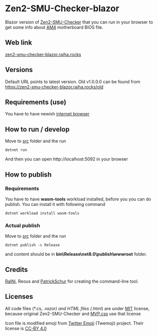 # Zen2-SMU-Checker-blazor

Blazor version of [Zen2-SMU-Checker](https://github.com/LeagueRaINi/Zen2-SMU-Checker) that you can run in your browser to get some info about [AM4](https://en.wikipedia.org/wiki/Socket_AM4) motherboard BIOS file.

## Web link

[zen2-smu-checker-blazor.raiha.rocks](https://zen2-smu-checker-blazor.raiha.rocks/)

## Versions

Default URL points to latest version. Old v1.0.0.0 can be found from https://zen2-smu-checker-blazor.raiha.rocks/old

## Requirements (use)

You have to have newish [internet browser](https://docs.microsoft.com/en-us/aspnet/core/blazor/supported-platforms?view=aspnetcore-8.0)

## How to run / develop

Move to [src](src) folder and the run
```
dotnet run
```
  
And then you can open http://localhost:5092 in your browser

## How to publish

### Requirements

You have to have **wasm-tools** workload installed, before you you can do publish. You can install it with following command
```
dotnet workload install wasm-tools
```

### Actual publish

Move to [src](src) folder and the run
```
dotnet publish -c Release
```
  
and content should be in **bin\Release\net8.0\publish\wwwroot** folder.

## Credits

[RaINi](https://github.com/LeagueRaINi), Reous and [PatrickSchur](https://github.com/patrickschur) for creating the command-line tool.

## Licenses

All code files (*.cs, *.razor) and HTML files (*.html) are under [MIT](https://opensource.org/licenses/MIT) license, because original Zen2-SMU-Checker and [MVP.css](https://github.com/andybrewer/mvp/) use that license

Icon file is modified emoji from [Twitter Emoji](https://github.com/twitter/twemoji) (Twemoji) project. Their license is [CC-BY 4.0](https://creativecommons.org/licenses/by/4.0/)